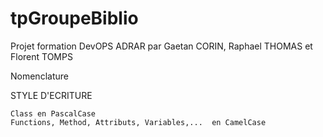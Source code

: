 # tpGroupeBiblio

Projet formation DevOPS ADRAR par Gaetan CORIN, Raphael THOMAS et Florent TOMPS

Nomenclature 

STYLE D'ECRITURE

    Class en PascalCase
    Functions, Method, Attributs, Variables,...  en CamelCase


